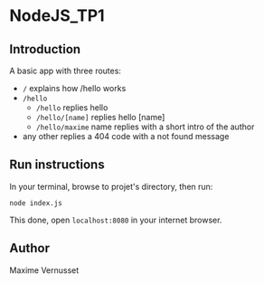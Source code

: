 # NodeJS_TP1

## Introduction
A basic app with three routes:
* ``/`` explains how /hello works
* ``/hello``
    - ``/hello`` replies hello
    - ``/hello/[name]`` replies hello [name]
    - ``/hello/maxime`` name replies with a short intro of the author
* any other replies a 404 code with a not found message


## Run instructions
In your terminal, browse to projet's directory, then run:
```
node index.js
```
This done, open ``localhost:8080`` in your internet browser.


## Author
Maxime Vernusset


